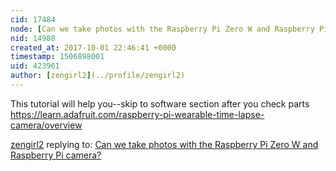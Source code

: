 ```yaml
---
cid: 17484
node: [Can we take photos with the Raspberry Pi Zero W and Raspberry Pi camera?](../notes/wmacfarl/09-30-2017/can-we-take-photos-with-the-raspberry-pi-zero-w-and-raspberry-pi-camera)
nid: 14980
created_at: 2017-10-01 22:46:41 +0000
timestamp: 1506898001
uid: 423961
author: [zengirl2](../profile/zengirl2)
---
```


This tutorial will help you--skip to software section after you check parts https://learn.adafruit.com/raspberry-pi-wearable-time-lapse-camera/overview


[zengirl2](../profile/zengirl2) replying to: [Can we take photos with the Raspberry Pi Zero W and Raspberry Pi camera?](../notes/wmacfarl/09-30-2017/can-we-take-photos-with-the-raspberry-pi-zero-w-and-raspberry-pi-camera)

